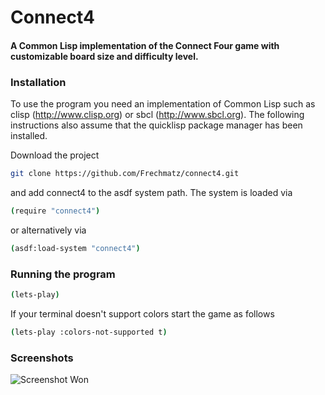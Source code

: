 # Connect4
#### A Common Lisp implementation of the Connect Four game with customizable board size and difficulty level.

### Installation

To use the program you need an implementation of Common Lisp such as clisp (http://www.clisp.org) or sbcl (http://www.sbcl.org).
The following instructions also assume that the quicklisp package manager has been installed.

Download the project
```bash
git clone https://github.com/Frechmatz/connect4.git
```
and add connect4 to the asdf system path. The system is loaded via

```bash
(require "connect4")
```
or alternatively via

```bash
(asdf:load-system "connect4")
```
### Running the program

```bash
(lets-play)
```

If your terminal doesn't support colors start the game as follows

```bash
(lets-play :colors-not-supported t)
```

### Screenshots

![Screenshot Won](https://raw.github.com/frechmatz/connect4/master/doc/computerwon_2.jpg)

